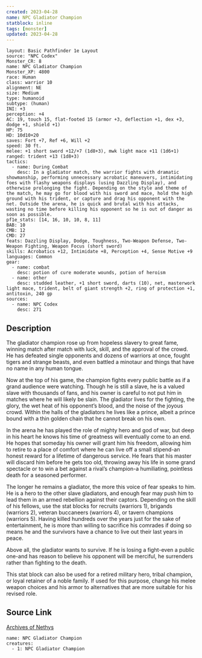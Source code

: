 ```yaml
---
created: 2023-04-28
name: NPC Gladiator Champion
statblock: inline
tags: [monster]
updated: 2023-04-28
---
```

```statblock
layout: Basic Pathfinder 1e Layout
source: "NPC Codex"
Monster_CR: 8
name: NPC Gladiator Champion
Monster_XP: 4800
race: Human
class: warrior 10
alignment: NE
size: Medium
type: humanoid
subtype: (human)
INI: +3
perception: +4
AC: 19, touch 15, flat-footed 15 (armor +3, deflection +1, dex +3, dodge +1, shield +1)
HP: 75
HD: 10d10+20
saves: Fort +7, Ref +6, Will +2
speed: 30 ft.
melee: +1 short sword +12/+7 (1d8+3), mwk light mace +11 (1d6+1)
ranged: trident +13 (1d8+3)
tactics:
  - name: During Combat
    desc: In a gladiator match, the warrior fights with dramatic showmanship, performing unnecessary acrobatic maneuvers, intimidating foes with flashy weapons displays (using Dazzling Display), and otherwise prolonging the fight. Depending on the style and theme of the match, he may go for blood with his sword and mace, hold the high ground with his trident, or capture and drag his opponent with the net. Outside the arena, he is quick and brutal with his attacks, wasting no time before killing his opponent so he is out of danger as soon as possible.
pf1e_stats: [14, 16, 10, 10, 8, 11]
BAB: 10
CMB: 12
CMD: 27
feats: Dazzling Display, Dodge, Toughness, Two-Weapon Defense, Two-Weapon Fighting, Weapon Focus (short sword)
skills: Acrobatics +12, Intimidate +8, Perception +4, Sense Motive +9
languages: Common
gear:
  - name: combat
    desc: potion of cure moderate wounds, potion of heroism
  - name: other
    desc: studded leather, +1 short sword, darts (10), net, masterwork light mace, trident, belt of giant strength +2, ring of protection +1, antitoxin, 240 gp
sources:
  - name: NPC Codex
    desc: 271
```
## Description
The gladiator champion rose up from hopeless slavery to great fame, winning match after match with luck, skill, and the approval of the crowd. He has defeated single opponents and dozens of warriors at once, fought tigers and strange beasts, and even battled a minotaur and things that have no name in any human tongue.

Now at the top of his game, the champion fights every public battle as if a grand audience were watching. Though he is still a slave, he is a valued slave with thousands of fans, and his owner is careful to not put him in matches where he will likely be slain. The gladiator lives for the fighting, the glory, the wet heat of his opponent’s blood, and the noise of the joyous crowd. Within the halls of the gladiators he lives like a prince, albeit a prince bound with a thin golden chain that he cannot break on his own.

In the arena he has played the role of mighty hero and god of war, but deep in his heart he knows his time of greatness will eventually come to an end. He hopes that someday his owner will grant him his freedom, allowing him to retire to a place of comfort where he can live off a small stipend-an honest reward for a lifetime of dangerous service. He fears that his master will discard him before he gets too old, throwing away his life in some grand spectacle or to win a bet against a rival’s champion-a humiliating, pointless death for a seasoned performer.

The longer he remains a gladiator, the more this voice of fear speaks to him. He is a hero to the other slave gladiators, and enough fear may push him to lead them in an armed rebellion against their captors. Depending on the skill of his fellows, use the stat blocks for recruits (warriors 1), brigands (warriors 2), veteran buccaneers (warriors 4), or tavern champions (warriors 5). Having killed hundreds over the years just for the sake of entertainment, he is more than willing to sacrifice his comrades if doing so means he and the survivors have a chance to live out their last years in peace.

Above all, the gladiator wants to survive. If he is losing a fight-even a public one-and has reason to believe his opponent will be merciful, he surrenders rather than fighting to the death.

This stat block can also be used for a retired military hero, tribal champion, or loyal retainer of a noble family. If used for this purpose, change his melee weapon choices and his armor to alternatives that are more suitable for his revised role.
## Source Link
[Archives of Nethys](https://aonprd.com/NPCDisplay.aspx?ItemName=Gladiator%20Champion)
```encounter-table
name: NPC Gladiator Champion
creatures:
  - 1: NPC Gladiator Champion
```

